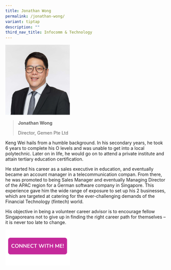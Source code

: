 ```yaml
---
title: Jonathan Wong
permalink: /jonathan-wong/
variant: tiptap
description: ""
third_nav_title: Infocomm & Technology
---
```

<p></p>
<div class="isomer-image-wrapper">
<img style="width: 40%;" height="auto" width="100%" alt="" src="/images/Profile Photos/Jonathan_Wong_1_copy.jpg">
</div>
<p></p>
<blockquote>
<p><strong>Jonathan Wong</strong>
</p>
<p>Director, Gemen Pte Ltd</p>
</blockquote>
<p></p>
<p>Keng Wei hails from a humble background. In his secondary years, he took
6 years to complete his O levels and was unable to get into a local polytechnic.
Later on in life, he would go on to attend a private institute and attain
tertiary education certification.</p>
<p>He started his career as a sales executive in education, and eventually
became an account manager in a telecommunication compan. From there, he
was promoted to being Sales Manager and eventually Managing Director of
the APAC region for a German software company in Singapore. This experience
gave him the wide range of exposure to set up his 2 businesses, which are
targeted at catering for the ever-challenging demands of the Financial
Technology (fintech) world.</p>
<p>His objective in being a volunteer career advisor is to encourage fellow
Singaporeans not to give up in finding the right career path for themselves
– it is never too late to change.</p>
<p></p>
<p></p><a class="isomer-image-wrapper" href="https://form.gov.sg/677f3dabe7b72f64b6a825b5"><img style="width: 40%;" height="auto" width="100%" alt="" src="/images/CONNECT_WITH_ME.png"></a>
<p></p>